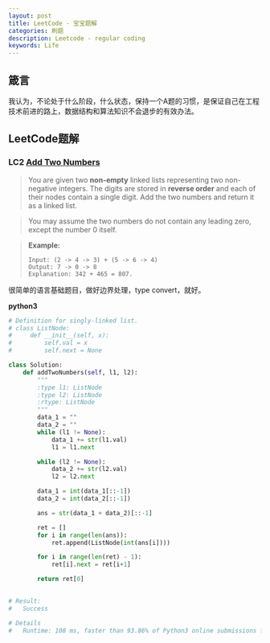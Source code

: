 ```yaml
---
layout: post
title: LeetCode - 宝宝题解
categories: 刷题
description: Leetcode - regular coding
keywords: Life
---
```


## 箴言

我认为，不论处于什么阶段，什么状态，保持一个A题的习惯，是保证自己在工程技术前进的路上，数据结构和算法知识不会退步的有效办法。



## LeetCode题解



### LC2 [Add Two Numbers](https://leetcode.com/problems/add-two-numbers/)

>You are given two **non-empty** linked lists representing two non-negative integers. The digits are stored in **reverse order** and each of their nodes contain a single digit. Add the two numbers and return it as a linked list.

> You may assume the two numbers do not contain any leading zero, except the number 0 itself.

> **Example:**
>
> ```
> Input: (2 -> 4 -> 3) + (5 -> 6 -> 4)
> Output: 7 -> 0 -> 8
> Explanation: 342 + 465 = 807.
> ```

很简单的语言基础题目，做好边界处理，type convert，就好。

**python3**

```python
# Definition for singly-linked list.
# class ListNode:
#     def __init__(self, x):
#         self.val = x
#         self.next = None

class Solution:
    def addTwoNumbers(self, l1, l2):
        """
        :type l1: ListNode
        :type l2: ListNode
        :rtype: ListNode
        """
        data_1 = ""
        data_2 = ""
        while (l1 != None):
            data_1 += str(l1.val)
            l1 = l1.next

        while (l2 != None):
            data_2 += str(l2.val)
            l2 = l2.next

        data_1 = int(data_1[::-1])
        data_2 = int(data_2[::-1])

        ans = str(data_1 + data_2)[::-1]

        ret = []
        for i in range(len(ans)):
            ret.append(ListNode(int(ans[i])))

        for i in range(len(ret) - 1):
            ret[i].next = ret[i+1]

        return ret[0]
        

# Result:
#   Success

# Details 
#   Runtime: 108 ms, faster than 93.86% of Python3 online submissions for Add Two Numbers.

```

